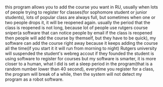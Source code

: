 this program allows you to add the course you want in RU, usually when lots of people trying to register for classes(for sophomore student or junior students), lots of popular class are always full, but sometimes when one or two people drops it, it will be reopened again. usually the period that the class is reopened is not long, because lot of people use rutgers course sniper(a software that can notice people by email if the class is reopened then people will add the course by themself, but they have to be quick), my software can add the course right away because it keeps adding the course all the time(if you start it it will run from morning to night) Rutgers university will suspended the student's webreg accout if they founded the student is using software to register for courses but my software is smarter, it is more closer to a human, what I did is set a sleep period in the program(that is a random number lower than 40 second), everytime you register for a class, the program will break of a while, then the system will not detect my program as a robot software. 
